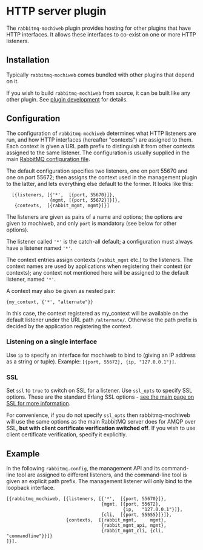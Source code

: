 # HTTP server plugin

The `rabbitmq-mochiweb` plugin provides hosting for other plugins that
have HTTP interfaces. It allows these interfaces to co-exist on one or
more HTTP listeners.

## Installation

Typically `rabbitmq-mochiweb` comes bundled with other plugins that depend
on it.

If you wish to build `rabbitmq-mochiweb` from source, it can be built
like any other plugin. See [plugin
development](plugin-development.html) for details.

## Configuration

The configuration of `rabbitmq-mochiweb` determines what HTTP
listeners are run, and how HTTP interfaces (hereafter "contexts") are
assigned to them. Each context is given a URL path prefix to
distinguish it from other contexts assigned to the same listener. The
configuration is usually supplied in the main [RabbitMQ configuration
file](configure.html#configuration-file).

The default configuration specifies two listeners, one on port 55670
and one on port 55672; then assigns the context used in the management
plugin to the latter, and lets everything else default to the
former. It looks like this:

      [{listeners, [{'*',  [{port, 55670}]},
                    {mgmt, [{port, 55672}]}]},
       {contexts,  [{rabbit_mgmt, mgmt}]}]

The listeners are given as pairs of a name and options; the options
are given to mochiweb, and only `port` is mandatory (see below for
other options).

The listener called `'*'` is the catch-all default; a configuration
must always have a listener named `'*'`.

The context entries assign contexts (`rabbit_mgmt` etc.) to the
listeners. The context names are used by applications when registering
their context (or contexts); any context not mentioned here will be
assigned to the default listener, named `'*'`.

A context may also be given as nested pair:

    {my_context, {'*', "alternate"}}

In this case, the context registered as my_context will be available
on the default listener under the URL path `/alternate/`. Otherwise
the path prefix is decided by the application registering the context.

### Listening on a single interface

Use `ip` to specify an interface for mochiweb to bind to (giving an IP
address as a string or tuple). Example: `[{port, 55672}, {ip,
"127.0.0.1"}]`.

### SSL

Set `ssl` to `true` to switch on SSL for a listener. Use `ssl_opts` to
specify SSL options. These are the standard Erlang SSL options - [see
the main page on SSL for more information](ssl.html).

For convenience, if you do not specify `ssl_opts` then
rabbitmq-mochiweb will use the same options as the main RabbitMQ
server does for AMQP over SSL, <b>but with client certificate
verification switched off</b>. If you wish to use client certificate
verification, specify it explicitly.

## Example

In the following `rabbitmq.config`, the management API and its command-line
tool are assigned to different listeners, and the command-line tool is
given an explicit path prefix. The management listener will only bind to the
loopback interface.

    [{rabbitmq_mochiweb, [{listeners, [{'*',  [{port, 55670}]},
                                       {mgmt, [{port, 55672},
                                               {ip,   "127.0.0.1"}]},
                                       {cli,  [{port, 55555}]}]},
                          {contexts,  [{rabbit_mgmt,     mgmt},
                                       {rabbit_mgmt_api, mgmt},
                                       {rabbit_mgmt_cli, {cli, "commandline"}}]}
    ]}].
